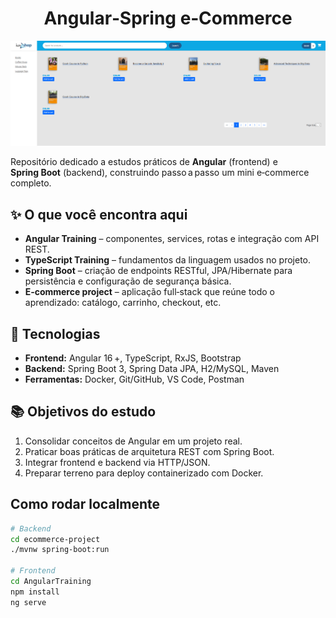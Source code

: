 <h1 align="center">Angular‑Spring e‑Commerce</h1>

<p align="center">
  <img src="docs/fotosReadme (1).png" width="800" />
</p>

Repositório dedicado a estudos práticos de **Angular** (frontend) e **Spring Boot** (backend), construindo passo a passo um mini e‑commerce completo.

## ✨ O que você encontra aqui

- **Angular Training** – componentes, services, rotas e integração com API REST.  
- **TypeScript Training** – fundamentos da linguagem usados no projeto.  
- **Spring Boot** – criação de endpoints RESTful, JPA/Hibernate para persistência e configuração de segurança básica.  
- **E‑commerce project** – aplicação full‑stack que reúne todo o aprendizado: catálogo, carrinho, checkout, etc.

## 🚀 Tecnologias

- **Frontend:** Angular 16 +, TypeScript, RxJS, Bootstrap  
- **Backend:** Spring Boot 3, Spring Data JPA, H2/MySQL, Maven  
- **Ferramentas:** Docker, Git/GitHub, VS Code, Postman

## 📚 Objetivos do estudo

1. Consolidar conceitos de Angular em um projeto real.
2. Praticar boas práticas de arquitetura REST com Spring Boot.
3. Integrar frontend e backend via HTTP/JSON.
4. Preparar terreno para deploy containerizado com Docker.

## Como rodar localmente

```bash
# Backend
cd ecommerce-project
./mvnw spring-boot:run

# Frontend
cd AngularTraining
npm install
ng serve
